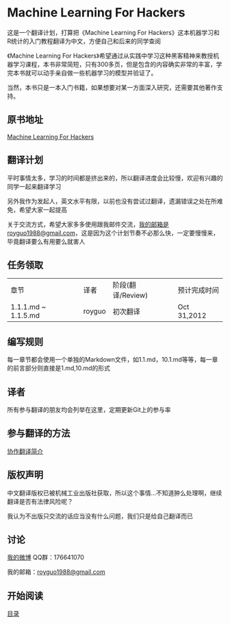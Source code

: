Machine Learning For Hackers
===========================

这是一个翻译计划，打算把《Machine Learning For Hackers》这本机器学习和R统计的入门教程翻译为中文，方便自己和后来的同学查阅

《Machine Learning For Hackers》希望通过从实践中学习这种黑客精神来教授机器学习课程，本书非常简短，只有300多页，但是包含的内容确实非常的丰富，学完本书就可以动手亲自做一些机器学习的模型并验证了。

当然，本书只是一本入门书籍，如果想要对某一方面深入研究，还需要其他著作支持。

## 原书地址 ##
[Machine Learning For Hackers](http://vdisk.weibo.com/s/eatEe/1350873740)

## 翻译计划 ##
平时事情太多，学习的时间都是挤出来的，所以翻译进度会比较慢，欢迎有兴趣的同学一起来翻译学习

另外我作为发起人，英文水平有限，以前也没有尝试过翻译，遗漏错误之处在所难免，希望大家一起提高

关于交流方式，希望大家多多使用跟我邮件交流，我的邮箱是royguo1988@gmail.com，这是因为这个计划节奏不必那么快，一定要慢慢来，毕竟翻译要么有用要么就害人

## 任务领取 ##
<table width="100%">
    <tr>
        <td>章节</td>
        <td>译者</td>
        <td>阶段(翻译/Review)</td>
        <td>预计完成时间</td>
    </tr>
    <tr>
        <td>1.1.1.md ~ 1.1.5.md</td>
        <td>royguo</td>
        <td>初次翻译</td>
        <td>Oct 31,2012</td>
    </tr>
</table>


## 编写规则 ##
每一章节都会使用一个单独的Markdown文件，如1.1.md，10.1.md等等，每一章的前言部分则直接是1.md,10.md的形式

## 译者 ##
所有参与翻译的朋友均会列举在这里，定期更新Git上的参与率

## 参与翻译的方法 ##
[协作翻译简介](<https://github.com/royguo/ml_hackers/blob/master/collaboration.md>)

## 版权声明 ##
中文翻译版权已被机械工业出版社获取，所以这个事情...不知道肿么处理啊，继续翻译是否有法律风险呢？

我认为不出版只交流的话应当没有什么问题，我们只是给自己翻译而已


## 讨论 ##
[我的微博](http://weibo.com/royguo1988)
QQ群：176641070

我的邮箱：royguo1988@gmail.com

## 开始阅读 ##

[目录](<https://github.com/royguo/ml_hackers/blob/master/list.md>)